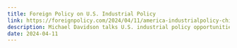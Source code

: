 ```yaml
---
title: Foreign Policy on U.S. Industrial Policy
link: https://foreignpolicy.com/2024/04/11/america-industrialpolicy-china-economics-infliation-manufacturing/
description: Michael Davidson talks U.S. industrial policy opportunities
date: 2024-04-11
---
```

